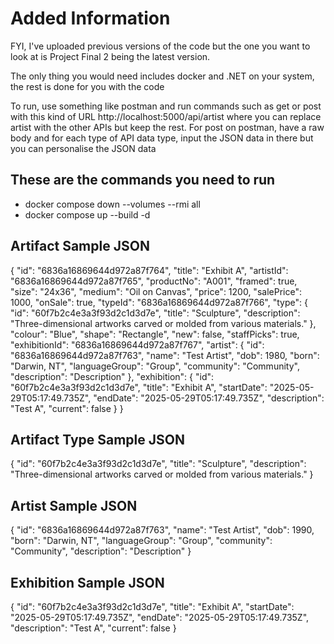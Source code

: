 # Added Information
FYI, I've uploaded previous versions of the code but the one you want to look at is Project Final 2 being the latest version.

The only thing you would need includes docker and .NET on your system, the rest is done for you with the code

To run, use something like postman and run commands such as get or post with this kind of URL http://localhost:5000/api/artist where you can replace artist with the other APIs but keep the rest. For post on postman, have a raw body and for each type of API data type, input the JSON data in there but you can personalise the JSON data

## These are the commands you need to run
- docker compose down --volumes --rmi all
- docker compose up --build -d

## Artifact Sample JSON
{
  "id": "6836a16869644d972a87f764",
  "title": "Exhibit A",
  "artistId": "6836a16869644d972a87f765",
  "productNo": "A001",
  "framed": true,
  "size": "24x36",
  "medium": "Oil on Canvas",
  "price": 1200,
  "salePrice": 1000,
  "onSale": true,
  "typeId": "6836a16869644d972a87f766",
  "type": {
    "id": "60f7b2c4e3a3f93d2c1d3d7e",
    "title": "Sculpture",
    "description": "Three-dimensional artworks carved or molded from various materials."
  },
  "colour": "Blue",
  "shape": "Rectangle",
  "new": false,
  "staffPicks": true,
  "exhibitionId": "6836a16869644d972a87f767",
  "artist": {
    "id": "6836a16869644d972a87f763",
    "name": "Test Artist",
    "dob": 1980,
    "born": "Darwin, NT",
    "languageGroup": "Group",
    "community": "Community",
    "description": "Description"
  },
  "exhibition": {
    "id": "60f7b2c4e3a3f93d2c1d3d7e",
    "title": "Exhibit A",
    "startDate": "2025-05-29T05:17:49.735Z",
    "endDate": "2025-05-29T05:17:49.735Z",
    "description": "Test A",
    "current": false
  }
}

## Artifact Type Sample JSON
{
  "id": "60f7b2c4e3a3f93d2c1d3d7e",
  "title": "Sculpture",
  "description": "Three-dimensional artworks carved or molded from various materials."
}

## Artist Sample JSON
{
  "id": "6836a16869644d972a87f763",
  "name": "Test Artist",
  "dob": 1990,
  "born": "Darwin, NT",
  "languageGroup": "Group",
  "community": "Community",
  "description": "Description"
}

## Exhibition Sample JSON
{
  "id": "60f7b2c4e3a3f93d2c1d3d7e",
  "title": "Exhibit A",
  "startDate": "2025-05-29T05:17:49.735Z",
  "endDate": "2025-05-29T05:17:49.735Z",
  "description": "Test A",
  "current": false
}

